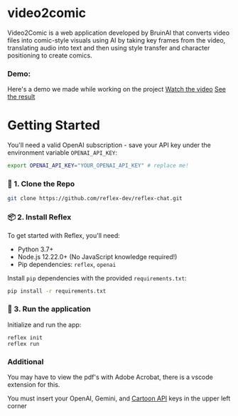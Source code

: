 # video2comic

Video2Comic is a web application developed by BruinAI that converts video files into comic-style visuals using AI by taking key frames from the video, translating audio into text and then using style transfer and character positioning to create comics.

### Demo:
Here's a demo we made while working on the project
[Watch the video](https://drive.google.com/file/d/1kBjLuAuurJ63JmXYwCftzyK9vX6E7OzE/view)
[See the result](https://drive.google.com/file/d/1CLGmZygs2hAdrcpGy48DW7d2F7gfKG_r/view)


# Getting Started

You'll need a valid OpenAI subscription - save your API key under the environment variable `OPENAI_API_KEY`:

```bash
export OPENAI_API_KEY="YOUR_OPENAI_API_KEY" # replace me!
```

### 🧬 1. Clone the Repo

```bash
git clone https://github.com/reflex-dev/reflex-chat.git
```

### 📦 2. Install Reflex

To get started with Reflex, you'll need:

- Python 3.7+
- Node.js 12.22.0+ \(No JavaScript knowledge required!\)
- Pip dependencies: `reflex`, `openai`

Install `pip` dependencies with the provided `requirements.txt`:

```bash
pip install -r requirements.txt
```

### 🚀 3. Run the application

Initialize and run the app:

```
reflex init
reflex run
```

### Additional
You may have to view the pdf's with Adobe Acrobat, there is a vscode extension for this.

You must insert your OpenAI, Gemini, and [Cartoon API](https://api.market/store/ailabtools/ai-cartoon-generator) keys in the upper left corner




